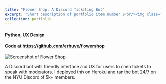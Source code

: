 ```yaml
---
title: "Flower Shop: A Discord Ticketing Bot"
excerpt: "Short description of portfolio item number 1<br/><img class="five-three" src='https://erhuve.github.io/_pages/image-1.png'>"
collection: portfolio
---
```


#### Python, UX Design

#### Code at <a href="https://github.com/erhuve/flowershop">https://github.com/erhuve/flowershop</a>

![Screenshot of Flower Shop](image-1.png)

A Discord bot with friendly interface and UX for users to open tickets to speak with moderators. I deployed this on Heroku and ran the bot 24/7 on the NYU Discord of 5k+ members.
